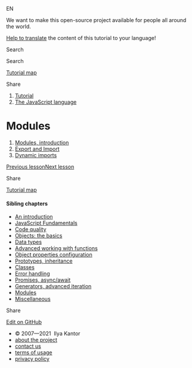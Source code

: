 EN


<!-- -->


We want to make this open-source project available for people all around the world.

[Help to translate](https://javascript.info/translate) the content of this tutorial to your language!



Search

Search

<a href="/tutorial/map" class="map"><span class="map__text">Tutorial map</span></a>

<span class="share-icons__title">Share</span><a href="https://twitter.com/share?url=https%3A%2F%2Fjavascript.info%2Fmodules" class="share share_tw"></a><a href="https://www.facebook.com/sharer/sharer.php?s=100&amp;p%5Burl%5D=https%3A%2F%2Fjavascript.info%2Fmodules" class="share share_fb"></a>


1.  <a href="/" class="breadcrumbs__link"><span class="breadcrumbs__hidden-text">Tutorial</span></a>
2.  <span id="breadcrumb-1"><a href="/js" class="breadcrumbs__link"><span>The JavaScript language</span></a></span>

# Modules

1.  <a href="/modules-intro" class="lessons-list__link">Modules, introduction</a>
2.  <a href="/import-export" class="lessons-list__link">Export and Import</a>
3.  <a href="/modules-dynamic-imports" class="lessons-list__link">Dynamic imports</a>

<a href="/async-iterators-generators" class="page__nav page__nav_prev"><span class="page__nav-text"><span class="page__nav-text-shortcut"></span></span><span class="page__nav-text-alternate">Previous lesson</span></a><a href="/modules-intro" class="page__nav page__nav_next"><span class="page__nav-text"><span class="page__nav-text-shortcut"></span></span><span class="page__nav-text-alternate">Next lesson</span></a>

<span class="share-icons__title">Share</span><a href="https://twitter.com/share?url=https%3A%2F%2Fjavascript.info%2Fmodules" class="share share_tw"></a><a href="https://www.facebook.com/sharer/sharer.php?s=100&amp;p%5Burl%5D=https%3A%2F%2Fjavascript.info%2Fmodules" class="share share_fb"></a>

<a href="/tutorial/map" class="map"><span class="map__text">Tutorial map</span></a>

<a href="/tutorial/map" class="map"></a>

#### Sibling chapters

-   <a href="/getting-started" class="sidebar__link">An introduction</a>
-   <a href="/first-steps" class="sidebar__link">JavaScript Fundamentals</a>
-   <a href="/code-quality" class="sidebar__link">Code quality</a>
-   <a href="/object-basics" class="sidebar__link">Objects: the basics</a>
-   <a href="/data-types" class="sidebar__link">Data types</a>
-   <a href="/advanced-functions" class="sidebar__link">Advanced working with functions</a>
-   <a href="/object-properties" class="sidebar__link">Object properties configuration</a>
-   <a href="/prototypes" class="sidebar__link">Prototypes, inheritance</a>
-   <a href="/classes" class="sidebar__link">Classes</a>
-   <a href="/error-handling" class="sidebar__link">Error handling</a>
-   <a href="/async" class="sidebar__link">Promises, async/await</a>
-   <a href="/generators-iterators" class="sidebar__link">Generators, advanced iteration</a>
-   <a href="/modules" class="sidebar__link">Modules</a>
-   <a href="/js-misc" class="sidebar__link">Miscellaneous</a>

Share

<a href="https://twitter.com/share?url=https%3A%2F%2Fjavascript.info%2Fmodules" class="share share_tw sidebar__share"></a><a href="https://www.facebook.com/sharer/sharer.php?s=100&amp;p%5Burl%5D=https%3A%2F%2Fjavascript.info%2Fmodules" class="share share_fb sidebar__share"></a>

<a href="https://github.com/javascript-tutorial/en.javascript.info/blob/master/1-js/13-modules" class="sidebar__link">Edit on GitHub</a>

-   © 2007—2021  Ilya Kantor
-   <a href="/about" class="page-footer__link">about the project</a>
-   <a href="/about#contact-us" class="page-footer__link">contact us</a>
-   <a href="/terms" class="page-footer__link">terms of usage</a>
-   <a href="/privacy" class="page-footer__link">privacy policy</a>
